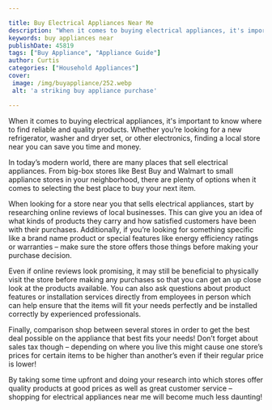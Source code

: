 ```yaml
---

title: Buy Electrical Appliances Near Me
description: "When it comes to buying electrical appliances, it's important to know where to find reliable and quality products. Whether you’re ...find out now"
keywords: buy appliances near
publishDate: 45819
tags: ["Buy Appliance", "Appliance Guide"]
author: Curtis
categories: ["Household Appliances"]
cover: 
 image: /img/buyappliance/252.webp
 alt: 'a striking buy appliance purchase'

---
```


When it comes to buying electrical appliances, it's important to know where to find reliable and quality products. Whether you’re looking for a new refrigerator, washer and dryer set, or other electronics, finding a local store near you can save you time and money. 

In today’s modern world, there are many places that sell electrical appliances. From big-box stores like Best Buy and Walmart to small appliance stores in your neighborhood, there are plenty of options when it comes to selecting the best place to buy your next item. 

When looking for a store near you that sells electrical appliances, start by researching online reviews of local businesses. This can give you an idea of what kinds of products they carry and how satisfied customers have been with their purchases. Additionally, if you’re looking for something specific like a brand name product or special features like energy efficiency ratings or warranties – make sure the store offers those things before making your purchase decision. 

Even if online reviews look promising, it may still be beneficial to physically visit the store before making any purchases so that you can get an up close look at the products available. You can also ask questions about product features or installation services directly from employees in person which can help ensure that the items will fit your needs perfectly and be installed correctly by experienced professionals. 

Finally, comparison shop between several stores in order to get the best deal possible on the appliance that best fits your needs! Don’t forget about sales tax though – depending on where you live this might cause one store’s prices for certain items to be higher than another’s even if their regular price is lower! 

 
By taking some time upfront and doing your research into which stores offer quality products at good prices as well as great customer service – shopping for electrical appliances near me will become much less daunting!
